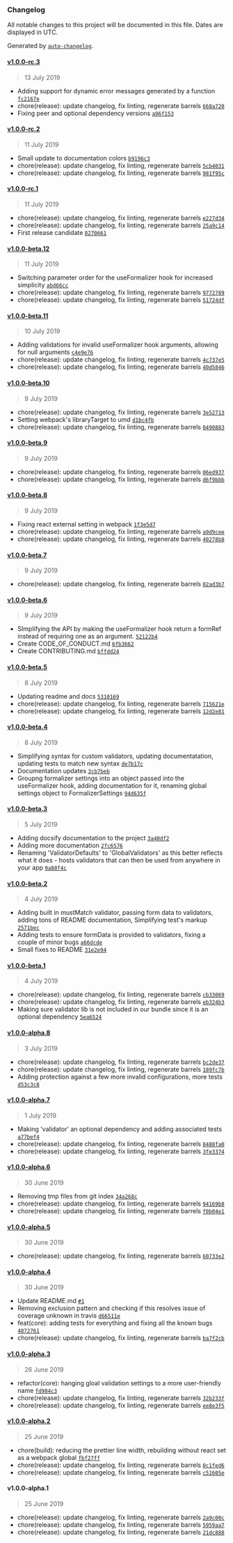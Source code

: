 ### Changelog

All notable changes to this project will be documented in this file. Dates are displayed in UTC.

Generated by [`auto-changelog`](https://github.com/CookPete/auto-changelog).

#### [v1.0.0-rc.3](https://github.com/nosachamos/formalizer/compare/v1.0.0-rc.3...v1.0.0-rc.3)

> 13 July 2019

- Adding support for dynamic error messages generated by a function [`fc2167e`](https://github.com/nosachamos/formalizer/commit/fc2167eb8d614e0de072a7a9c73a596c85e88577)
- chore(release): update changelog, fix linting, regenerate barrels [`668a720`](https://github.com/nosachamos/formalizer/commit/668a720854541f6b7989742a541fda383ab44ac4)
- Fixing peer and optional dependency versions [`a96f153`](https://github.com/nosachamos/formalizer/commit/a96f1539fe3b4e83c52e2f2d00fc5a8b0f995a6b)

#### [v1.0.0-rc.2](https://github.com/nosachamos/formalizer/compare/v1.0.0-rc.1...v1.0.0-rc.2)

> 11 July 2019

- Small update to documentation colors [`b9196c3`](https://github.com/nosachamos/formalizer/commit/b9196c3c32dfea3b35f57d175a355595a8a2f527)
- chore(release): update changelog, fix linting, regenerate barrels [`5cb4031`](https://github.com/nosachamos/formalizer/commit/5cb4031de5f40400745a70a955446a7ff1170961)
- chore(release): update changelog, fix linting, regenerate barrels [`981f95c`](https://github.com/nosachamos/formalizer/commit/981f95cec09db744ddc2e63aabc2c72e00cd98fb)

#### [v1.0.0-rc.1](https://github.com/nosachamos/formalizer/compare/v1.0.0-beta.12...v1.0.0-rc.1)

> 11 July 2019

- chore(release): update changelog, fix linting, regenerate barrels [`e227d34`](https://github.com/nosachamos/formalizer/commit/e227d344b2aacfc4d64359aa6bb96e411e9efdec)
- chore(release): update changelog, fix linting, regenerate barrels [`25a9c14`](https://github.com/nosachamos/formalizer/commit/25a9c14651c55bce4f82dc80aa770936ed590fc1)
- First release candidate [`8270661`](https://github.com/nosachamos/formalizer/commit/8270661d513d6d68e782f1ba2667b0a5091cd4f0)

#### [v1.0.0-beta.12](https://github.com/nosachamos/formalizer/compare/v1.0.0-beta.11...v1.0.0-beta.12)

> 11 July 2019

- Switching parameter order for the useFormalizer hook for increased simplicity [`abd66cc`](https://github.com/nosachamos/formalizer/commit/abd66cc3dd8b4c0bb625daab7488f6abd4de3385)
- chore(release): update changelog, fix linting, regenerate barrels [`9772789`](https://github.com/nosachamos/formalizer/commit/97727892783cdc00e6f72e3021e01e3d8afdb52b)
- chore(release): update changelog, fix linting, regenerate barrels [`51724df`](https://github.com/nosachamos/formalizer/commit/51724dfb8cc41badd385861270129c0e8dd2a196)

#### [v1.0.0-beta.11](https://github.com/nosachamos/formalizer/compare/v1.0.0-beta.10...v1.0.0-beta.11)

> 10 July 2019

- Adding validations for invalid useFormalizer hook arguments, allowing for null arguments [`c4e9e76`](https://github.com/nosachamos/formalizer/commit/c4e9e76897c4f7305c13d892325b15743c313dfa)
- chore(release): update changelog, fix linting, regenerate barrels [`4c737e5`](https://github.com/nosachamos/formalizer/commit/4c737e5d3d1b56dd8f1d007fa0abb9cdd3ed59ca)
- chore(release): update changelog, fix linting, regenerate barrels [`40d5846`](https://github.com/nosachamos/formalizer/commit/40d58461d4101aed0644dd1d9c93eba7399498fa)

#### [v1.0.0-beta.10](https://github.com/nosachamos/formalizer/compare/v1.0.0-beta.9...v1.0.0-beta.10)

> 9 July 2019

- chore(release): update changelog, fix linting, regenerate barrels [`3e52713`](https://github.com/nosachamos/formalizer/commit/3e52713adf65011c225af45b356a6fc25970080a)
- Setting webpack's libraryTarget to umd [`d1bc4fb`](https://github.com/nosachamos/formalizer/commit/d1bc4fbff1bdb0592fddeeebc59513c6203d5473)
- chore(release): update changelog, fix linting, regenerate barrels [`0490883`](https://github.com/nosachamos/formalizer/commit/04908833297b910dce67faa6ef1fe90351dc4b4f)

#### [v1.0.0-beta.9](https://github.com/nosachamos/formalizer/compare/v1.0.0-beta.8...v1.0.0-beta.9)

> 9 July 2019

- chore(release): update changelog, fix linting, regenerate barrels [`06ed937`](https://github.com/nosachamos/formalizer/commit/06ed937b3aafdb7ded9f8633433128f1e32a25e1)
- chore(release): update changelog, fix linting, regenerate barrels [`d6f9bbb`](https://github.com/nosachamos/formalizer/commit/d6f9bbbc5836f7a172bb5fba26fb1932662268ba)

#### [v1.0.0-beta.8](https://github.com/nosachamos/formalizer/compare/v1.0.0-beta.7...v1.0.0-beta.8)

> 9 July 2019

- Fixing react external setting in webpack [`1f3e5d7`](https://github.com/nosachamos/formalizer/commit/1f3e5d73b30c7d53abdfc22a3d4a554fde60e795)
- chore(release): update changelog, fix linting, regenerate barrels [`a9d9cee`](https://github.com/nosachamos/formalizer/commit/a9d9ceeaa05c884914a02587fb6b7eb3db1de3e6)
- chore(release): update changelog, fix linting, regenerate barrels [`40278b8`](https://github.com/nosachamos/formalizer/commit/40278b8f562160a2cb607a92fcbb752e494726d5)

#### [v1.0.0-beta.7](https://github.com/nosachamos/formalizer/compare/v1.0.0-beta.6...v1.0.0-beta.7)

> 9 July 2019

- chore(release): update changelog, fix linting, regenerate barrels [`02ad3b7`](https://github.com/nosachamos/formalizer/commit/02ad3b730a2312f985449a67dbb8784afc133476)

#### [v1.0.0-beta.6](https://github.com/nosachamos/formalizer/compare/v1.0.0-beta.5...v1.0.0-beta.6)

> 9 July 2019

- SImplifying the API by making the useFormalizer hook return a formRef instead of requiring one as an argument. [`52122b4`](https://github.com/nosachamos/formalizer/commit/52122b4c37141aa1d148272cbc928b42fe293316)
- Create CODE_OF_CONDUCT.md [`6fb3662`](https://github.com/nosachamos/formalizer/commit/6fb3662e2cb5fb6d2bb277086f779e8319292351)
- Create CONTRIBUTING.md [`bffdd24`](https://github.com/nosachamos/formalizer/commit/bffdd24bf036ca52f9af339a4f6429588b66e706)

#### [v1.0.0-beta.5](https://github.com/nosachamos/formalizer/compare/v1.0.0-beta.4...v1.0.0-beta.5)

> 8 July 2019

- Updating readme and docs [`5310169`](https://github.com/nosachamos/formalizer/commit/5310169c26068a32f27fe734acfcd86c405b25bd)
- chore(release): update changelog, fix linting, regenerate barrels [`715621e`](https://github.com/nosachamos/formalizer/commit/715621eb513556c4b4a4c83268beb4de9bfd57a3)
- chore(release): update changelog, fix linting, regenerate barrels [`12d2e81`](https://github.com/nosachamos/formalizer/commit/12d2e819a0653c3a7d5773bc5175ff6009fa194e)

#### [v1.0.0-beta.4](https://github.com/nosachamos/formalizer/compare/v1.0.0-beta.3...v1.0.0-beta.4)

> 8 July 2019

- Simplifying syntax for custom validators, updating documentatation, updating tests to match new syntax [`de7b17c`](https://github.com/nosachamos/formalizer/commit/de7b17c547f1e86b7d7b521e5113e89d59bdf6bf)
- Documentation updates [`3cb7beb`](https://github.com/nosachamos/formalizer/commit/3cb7beb72404f449376f6abf8e77775a5f4bea8c)
- Groupng formalizer settings into an object passed into the useFormalizer hook, adding documentation for it, renaming global settings object to FormalizerSettings [`94d635f`](https://github.com/nosachamos/formalizer/commit/94d635f590ae4aeae789e4dc31b262c812cde175)

#### [v1.0.0-beta.3](https://github.com/nosachamos/formalizer/compare/v1.0.0-beta.2...v1.0.0-beta.3)

> 5 July 2019

- Adding docsify documentation to the project [`3a40df2`](https://github.com/nosachamos/formalizer/commit/3a40df2952cfd563932a0411ff75d0a99c2e91a2)
- Adding more documentation [`2fc6576`](https://github.com/nosachamos/formalizer/commit/2fc6576ed9fd94f89a7117a0d2162afd5c3c3b5c)
- Renaming 'ValidatorDefaults' to 'GlobalValidators' as this better reflects what it does - hosts validators that can then be used from anywhere in your app [`9a88f4c`](https://github.com/nosachamos/formalizer/commit/9a88f4c3e85cb01dd567329c200714783243376c)

#### [v1.0.0-beta.2](https://github.com/nosachamos/formalizer/compare/v1.0.0-beta.1...v1.0.0-beta.2)

> 4 July 2019

- Adding built in mustMatch validator, passing form data to validators, adding tons of README documentation, Simplifying test's markup [`2571bec`](https://github.com/nosachamos/formalizer/commit/2571beca5933780328225483091d8296bc1c63c7)
- Adding tests to ensure formData is provided to validators, fixing a couple of minor bugs [`a66dcde`](https://github.com/nosachamos/formalizer/commit/a66dcde8f64cc4bb7a854b042c5250f5ff63eada)
- Small fixes to README [`31e2e94`](https://github.com/nosachamos/formalizer/commit/31e2e94f424f6e8fc157ffab5be56377aa0b1b8e)

#### [v1.0.0-beta.1](https://github.com/nosachamos/formalizer/compare/v1.0.0-alpha.8...v1.0.0-beta.1)

> 4 July 2019

- chore(release): update changelog, fix linting, regenerate barrels [`cb33069`](https://github.com/nosachamos/formalizer/commit/cb330697dc18462b960675f7f54e27e20ec22d8f)
- chore(release): update changelog, fix linting, regenerate barrels [`eb324b3`](https://github.com/nosachamos/formalizer/commit/eb324b30598cc2433fbee5e129665d3a5aeddcd2)
- Making sure validator lib is not included in our bundle since it is an optional dependency [`5ea6524`](https://github.com/nosachamos/formalizer/commit/5ea652476fed0b6e96ecfc1f1ae6f0950867e831)

#### [v1.0.0-alpha.8](https://github.com/nosachamos/formalizer/compare/v1.0.0-alpha.7...v1.0.0-alpha.8)

> 3 July 2019

- chore(release): update changelog, fix linting, regenerate barrels [`bc2de37`](https://github.com/nosachamos/formalizer/commit/bc2de378013e910166b0b93f9e869a4973e50b40)
- chore(release): update changelog, fix linting, regenerate barrels [`189fc7b`](https://github.com/nosachamos/formalizer/commit/189fc7b9f26ceb7e76fdfe894a090ef0b13f0182)
- Adding protection against a few more invalid configurations, more tests [`d53c3c8`](https://github.com/nosachamos/formalizer/commit/d53c3c800f04f404529a3f3744f34904646704ee)

#### [v1.0.0-alpha.7](https://github.com/nosachamos/formalizer/compare/v1.0.0-alpha.6...v1.0.0-alpha.7)

> 1 July 2019

- Making 'validator' an optional dependency and adding associated tests [`a77bef4`](https://github.com/nosachamos/formalizer/commit/a77bef4c212b984ae4ad010f2564ad90ca33af53)
- chore(release): update changelog, fix linting, regenerate barrels [`8488fa0`](https://github.com/nosachamos/formalizer/commit/8488fa05511e2f2fb687908f84ead6c3c6fc0e69)
- chore(release): update changelog, fix linting, regenerate barrels [`3fe3374`](https://github.com/nosachamos/formalizer/commit/3fe3374d5b66a2b17d15987287fbbb2576d003ce)

#### [v1.0.0-alpha.6](https://github.com/nosachamos/formalizer/compare/v1.0.0-alpha.5...v1.0.0-alpha.6)

> 30 June 2019

- Removing tmp files from git index [`34a268c`](https://github.com/nosachamos/formalizer/commit/34a268c018e84df33e9ceddd777c325ac3a7829e)
- chore(release): update changelog, fix linting, regenerate barrels [`94169b8`](https://github.com/nosachamos/formalizer/commit/94169b883eb581634266408831575afd7cf841f2)
- chore(release): update changelog, fix linting, regenerate barrels [`f0b04e1`](https://github.com/nosachamos/formalizer/commit/f0b04e134e40afa417e1af5022317888a7f815a5)

#### [v1.0.0-alpha.5](https://github.com/nosachamos/formalizer/compare/v1.0.0-alpha.4...v1.0.0-alpha.5)

> 30 June 2019

- chore(release): update changelog, fix linting, regenerate barrels [`60733e2`](https://github.com/nosachamos/formalizer/commit/60733e25a6e399900673f11c735fbbff393dc67f)

#### [v1.0.0-alpha.4](https://github.com/nosachamos/formalizer/compare/v1.0.0-alpha.3...v1.0.0-alpha.4)

> 30 June 2019

- Update README.md [`#1`](https://github.com/nosachamos/formalizer/pull/1)
- Removing exclusion pattern and checking if this resolves issue of coverage unknown in travis [`d66511e`](https://github.com/nosachamos/formalizer/commit/d66511eb92e8bb72897e794e443d8ce545cc51d0)
- feat(core): adding tests for everything and fixing all the known bugs [`4872761`](https://github.com/nosachamos/formalizer/commit/4872761c13809049058989579e63bf17785435f4)
- chore(release): update changelog, fix linting, regenerate barrels [`ba7f2cb`](https://github.com/nosachamos/formalizer/commit/ba7f2cbdf3a48d4d99cfac21ac574ae64451c41a)

#### [v1.0.0-alpha.3](https://github.com/nosachamos/formalizer/compare/v1.0.0-alpha.2...v1.0.0-alpha.3)

> 26 June 2019

- refactor(core): hanging gloal validation settings to a more user-friendly name [`fd984c3`](https://github.com/nosachamos/formalizer/commit/fd984c341e798f1715bacd937cdd5c10351edd1d)
- chore(release): update changelog, fix linting, regenerate barrels [`32b233f`](https://github.com/nosachamos/formalizer/commit/32b233ff3175c950d17606f7443a0d21374be8db)
- chore(release): update changelog, fix linting, regenerate barrels [`ee8e3f5`](https://github.com/nosachamos/formalizer/commit/ee8e3f5378ae821327863e76eab0b8d2f35feeab)

#### [v1.0.0-alpha.2](https://github.com/nosachamos/formalizer/compare/v1.0.0-alpha.1...v1.0.0-alpha.2)

> 25 June 2019

- chore(build): reducing the prettier line width, rebuilding without react set as a webpack global [`fbf27ff`](https://github.com/nosachamos/formalizer/commit/fbf27ff26f4e7f61600870df3c4f1f05a65990e3)
- chore(release): update changelog, fix linting, regenerate barrels [`0c1fed6`](https://github.com/nosachamos/formalizer/commit/0c1fed68609a77336c16aafe05cbad4919fc8876)
- chore(release): update changelog, fix linting, regenerate barrels [`c51605e`](https://github.com/nosachamos/formalizer/commit/c51605ef5e81e3c8f585f4e470c02c2ddb83a5ca)

#### v1.0.0-alpha.1

> 25 June 2019

- chore(release): update changelog, fix linting, regenerate barrels [`2a9c00c`](https://github.com/nosachamos/formalizer/commit/2a9c00c310e7ba57b2b029e3274e7da0301a606e)
- chore(release): update changelog, fix linting, regenerate barrels [`5959aa7`](https://github.com/nosachamos/formalizer/commit/5959aa741f03856e75540a835f3e0b342d89853d)
- chore(release): update changelog, fix linting, regenerate barrels [`21dc888`](https://github.com/nosachamos/formalizer/commit/21dc888e248227757b238d1d36f8de5668f16645)
